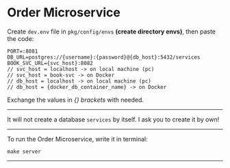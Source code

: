 # Order Microservice
Create `dev.env` file in `pkg/config/envs` __(create directory envs)__, then paste the code:

```env
PORT=:8081
DB_URL=postgres://{username}:{password}@{db_host}:5432/services
BOOK_SVC_URL={svc_host}:8082
// svc_host = localhost -> on local machine (pc)
// svc_host = book-svc -> on Docker
// db_host = localhost -> on local machine (pc)
// db_host = {docker_db_container_name} -> on Docker
```

Exchange the values in _{} brackets_ with needed.

---

It will not create a database `services` by itself. I ask you to create it by own!

---

To run the Order Microservice, write it in terminal:
```
make server
```

---

